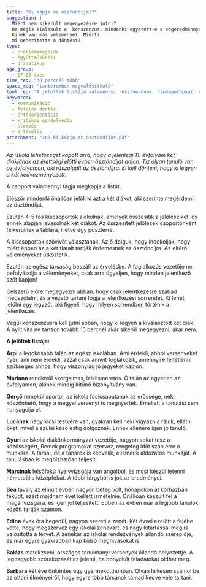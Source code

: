 ```yaml
---
title: "Ki kapja az ösztöndíjat?"
suggestion: | 
  Miért nem sikerült megegyezésre jutni? 
  Ha mégis kialakult a  konszenzus, mindenki egyetért-e a végeredménnyel? 
  Kinek van más véleménye?  Miért? 
  Mi nehezítette a döntést?
type:
  - problémamegoldó
  - együttműködési
  - dramatikus
age_group:
  - 17-20 éves
time_req: "30 percnél több"
space_req: "tanteremben megvalósítható"
tool_req: "A jelöltek listája valamennyi résztvevőnek. Csomagolópapír vagy flip-chart, gyurmaragasztó vagy cellux és olló"
keywords: 
  - kommunikáció
  - felelős döntés
  - értékorientáció
  - kritikai gondolkodás
  - elemzés
  - értékelés
attachment: "268_ki_kapja_az_osztondijat.pdf"
---
```


_Az iskola lehetőséget kapott arra, hogy a jelenlegi 11\. évfolyam két diákjának az érettségi előtti évben ösztöndíjat adjon. Tíz olyan tanuló van az évfolyamon, aki rászolgált az ösztöndíjra. El kell dönteni, hogy ki legyen a két kedvezményezett._

A csoport valamennyi tagja megkapja a listát.

Először mindenki önállóan jelöli ki azt a két diákot, aki szerinte megérdemli az ösztöndíjat.

Ezután 4-5 fős kiscsoportok alakulnak, amelyek összesítik a jelöléseiket, és ennek alapján javasolnak két diákot. Az összesített jelölések csoportonként felkerülnek a táblára, illetve egy poszterre.

A kiscsoportok szóvivőt választanak. Az ő dolguk, hogy indokolják, hogy miért éppen az a két fiatalt tartják érdemesnek az ösztöndíjra. Az eltérő véleményeket ütköztetik.

Ezután az egész társaság beszáll az érvelésbe. A foglalkozás vezetője ne befolyásolja a véleményeket, csak arra ügyeljen, hogy minden jelentkező szót kapjon!

Célszerű előre megegyezni abban, hogy csak jelentkezésre szabad megszólalni, és a vezető tartani fogja a jelentkezési sorrendet. Ki lehet jelölni egy jegyzőt, aki figyeli, hogy milyen sorrendben történik a jelentkezés.

Végül konszenzusra kell jutni abban, hogy ki legyen a kiválasztott két diák. A nyílt vita ne tartson tovább 15 percnél akár sikerül megegyezni, akár nem.

**A jelöltek listája:**

**Árpi** a legokosabb talán az egész iskolában. Ami érdekli, abból versenyeket nyer, ami nem érdekli, azzal csak annyit foglalkozik, amennyire feltétlenül szükséges ahhoz, hogy viszonylag jó jegyeket kapjon.

**Mariann** rendkívül szorgalmas, lelkiismeretes. Ő talán az egyetlen az évfolyamon, akinek mindig kitűnő bizonyítvány van.

**Gergő** remekül sportol, az iskola focicsapatának az erőssége, neki köszönhető, hogy a megyei versenyt is megnyerték. Emellett a tanulást sem hanyagolja el.

**Lucának** négy kicsi testvére van, gyakran kell neki vigyáznia rájuk, ellátni őket, mivel a szülei késő estig dolgoznak. Ennek ellenére igen jó tanuló.

**Gyuri** az iskolai diákönkormányzat vezetője, nagyon sokat tesz a közösségért, Remek programokat szervez, rengeteg időt szán erre a munkára. A társai, de a tanárok is kedvelik, elismerik áldozatos munkáját. A tanulásban is megbízhatóan teljesít.

**Marcinak** felsőfokú nyelvvizsgája van angolból, és most készül letenni németből a középfokút. A többi tárgyból is jók az eredményei.

**Bea** tavaly az elmúlt évben nagyon beteg volt, hónapokon át kórházban feküdt, ezért majdnem évet kellett ismételnie. Önállóan készült fel a magánvizsgára, és igen jól teljesített. Ebben az évben már a legjobb tanulók között tartják számon.

**Edina** évek óta hegedül, nagyon szereti a zenét. Két évvel ezelőtt a fejébe vette, hogy megszervez egy iskolai zenekart, és nagy kitartással meg is valósította a tervét. A zenekar az iskolai rendezvények állandó szereplője, és már egyre gyakrabban kap külső meghívásokat is.

**Balázs** matekzseni, országos tanulmányi versenyek állandó helyezettje. A legnagyobb szórakozását az jelenti, ha bonyolult feladatokat oldhat meg.

**Barbara** két éve önkéntes egy gyermekotthonban. Olyan lelkesen számol be az ottani élményeiről, hogy egyre több társának támad kedve vele tartani.
  
  
